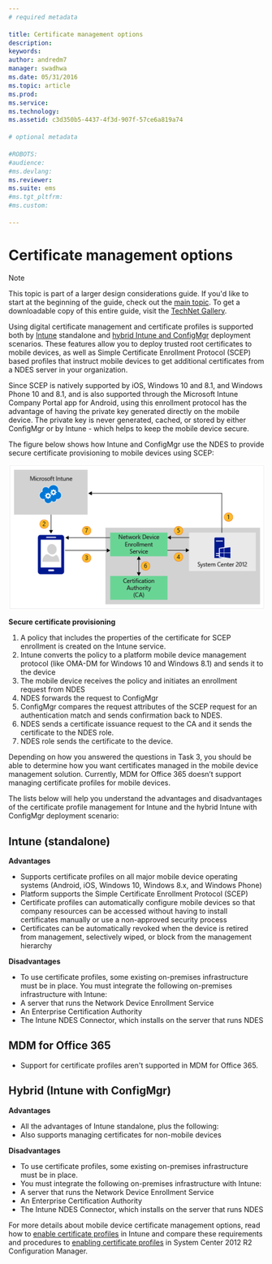 ```yaml
---
# required metadata

title: Certificate management options
description:
keywords:
author: andredm7
manager: swadhwa
ms.date: 05/31/2016
ms.topic: article
ms.prod:
ms.service:
ms.technology:
ms.assetid: c3d350b5-4437-4f3d-907f-57ce6a819a74

# optional metadata

#ROBOTS:
#audience:
#ms.devlang:
ms.reviewer: 
ms.suite: ems
#ms.tgt_pltfrm:
#ms.custom:

---
```


# Certificate management options

>[!NOTE]
>This topic is part of a larger design considerations guide. If you'd like to start at the beginning of the guide, check out the [main topic](mdm-design-considerations-guide.md). To get a downloadable copy of this entire guide, visit the [TechNet Gallery](https://gallery.technet.microsoft.com/Mobile-Device-Management-7d401582).

Using digital certificate management and certificate profiles is supported both by [Intune](/Intune/deploy-use/secure-resource-access-with-certificate-profiles) standalone and [hybrid Intune and ConfigMgr](https://technet.microsoft.com/library/dn261202.aspx) deployment scenarios. These features allow you to deploy trusted root certificates to mobile devices, as well as Simple Certificate Enrollment Protocol (SCEP) based profiles that instruct mobile devices to get additional certificates from a NDES server in your organization.

Since SCEP is natively supported by iOS, Windows 10 and 8.1, and Windows Phone 10 and 8.1, and is also supported through the Microsoft Intune Company Portal app for Android, using this enrollment protocol has the advantage of having the private key generated directly on the mobile device. The private key is never generated, cached, or stored by either ConfigMgr or by Intune - which helps to keep the mobile device secure.

The figure below shows how Intune and ConfigMgr use the NDES to provide secure certificate provisioning to mobile devices using SCEP:

![Secure certificate provisioning](./media/MDM_Figure_07.png)

**Secure certificate provisioning**

1. A policy that includes the properties of the certificate for SCEP enrollment is created on the Intune service.
2. Intune converts the policy to a platform mobile device management protocol (like OMA-DM for Windows 10 and Windows 8.1) and sends it to the device
3. The mobile device receives the policy and initiates an enrollment request from NDES
4. NDES forwards the request to ConfigMgr
5. ConfigMgr compares the request attributes of the SCEP request for an authentication match and sends confirmation back to NDES.
6. NDES sends a certificate issuance request to the CA and it sends the certificate to the NDES role.
7. NDES role sends the certificate to the device.

Depending on how you answered the questions in Task 3, you should be able to determine how you want certificates managed in the mobile device management solution. Currently, MDM for Office 365 doesn’t support managing certificate profiles for mobile devices. 

The lists below will help you understand the advantages and disadvantages of the certificate profile management for Intune and the hybrid Intune with ConfigMgr deployment scenario:

## Intune (standalone)

**Advantages**

- Supports certificate profiles on all major mobile device operating systems (Android, iOS, Windows 10, Windows 8.x, and Windows Phone)
- Platform supports the Simple Certificate Enrollment Protocol (SCEP)
- Certificate profiles can automatically configure mobile devices so that company resources can be accessed without having to install certificates manually or use a non-approved security process
- Certificates can be automatically revoked when the device is retired from management, selectively wiped, or block from the management hierarchy

**Disadvantages**

- To use certificate profiles, some existing on-premises infrastructure must be in place. You must integrate the following on-premises infrastructure with Intune:
 - A server that runs the Network Device Enrollment Service
 - An Enterprise Certification Authority
 - The Intune NDES Connector, which installs on the server that runs NDES

## MDM for Office 365

- Support for certificate profiles aren't supported in MDM for Office 365.

## Hybrid (Intune with ConfigMgr)

**Advantages**

- All the advantages of Intune standalone, plus the following:
 - Also supports managing certificates for non-mobile devices

**Disadvantages**

- To use certificate profiles, some existing on-premises infrastructure must be in place. 
- You must integrate the following on-premises infrastructure with Intune:
 - A server that runs the Network Device Enrollment Service
 - An Enterprise Certification Authority
 - The Intune NDES Connector, which installs on the server that runs NDES

For more details about mobile device certificate management options, read how to [enable certificate profiles](/Intune/deploy-use/secure-resource-access-with-certificate-profiles) in Intune and compare these requirements and procedures to [enabling certificate profiles](https://technet.microsoft.com/library/dn261202.aspx) in System Center 2012 R2 Configuration Manager.
